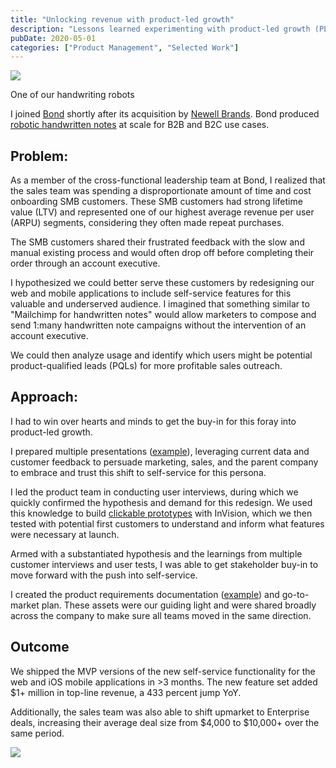 ```yaml
---
title: "Unlocking revenue with product-led growth"
description: "Lessons learned experimenting with product-led growth (PLG) strategies to unlock self-service revenue growth."
pubDate: 2020-05-01
categories: ["Product Management", "Selected Work"]
---
```


![](/images/unlocking-revenue-with-product-led-growth-1759632215420.jpg)

One of our handwriting robots

I joined [Bond](https://www.linkedin.com/company/bond-inc/) shortly after its acquisition by [Newell Brands](https://www.newellbrands.com/). Bond produced [robotic handwritten notes](https://www.youtube.com/watch?v=vrAyX9vVJCE) at scale for B2B and B2C use cases.

## Problem:

As a member of the cross-functional leadership team at Bond, I realized that the sales team was spending a disproportionate amount of time and cost onboarding SMB customers. These SMB customers had strong lifetime value (LTV) and represented one of our highest average revenue per user (ARPU) segments, considering they often made repeat purchases.

The SMB customers shared their frustrated feedback with the slow and manual existing process and would often drop off before completing their order through an account executive.

I hypothesized we could better serve these customers by redesigning our web and mobile applications to include self-service features for this valuable and underserved audience. I imagined that something similar to "Mailchimp for handwritten notes" would allow marketers to compose and send 1:many handwritten note campaigns without the intervention of an account executive.

We could then analyze usage and identify which users might be potential product-qualified leads (PQLs) for more profitable sales outreach.

## Approach:

I had to win over hearts and minds to get the buy-in for this foray into product-led growth.

I prepared multiple presentations ([example](https://www.slideshare.net/slideshow/product-launch-plan-233306387/233306387#12)), leveraging current data and customer feedback to persuade marketing, sales, and the parent company to embrace and trust this shift to self-service for this persona.

I led the product team in conducting user interviews, during which we quickly confirmed the hypothesis and demand for this redesign. We used this knowledge to build [clickable prototypes](https://invis.io/YTX6O4072AP) with InVision, which we then tested with potential first customers to understand and inform what features were necessary at launch.

Armed with a substantiated hypothesis and the learnings from multiple customer interviews and user tests, I was able to get stakeholder buy-in to move forward with the push into self-service.

I created the product requirements documentation ([example](https://www.slideshare.net/slideshow/product-requirements-example-for-web-application/233311364)) and go-to-market plan. These assets were our guiding light and were shared broadly across the company to make sure all teams moved in the same direction.

## Outcome

We shipped the MVP versions of the new self-service functionality for the web and iOS mobile applications in >3 months. The new feature set added $1+ million in top-line revenue, a 433 percent jump YoY.

Additionally, the sales team was also able to shift upmarket to Enterprise deals, increasing their average deal size from $4,000 to $10,000+ over the same period.

![](/images/unlocking-revenue-with-product-led-growth-1759632215449.png)